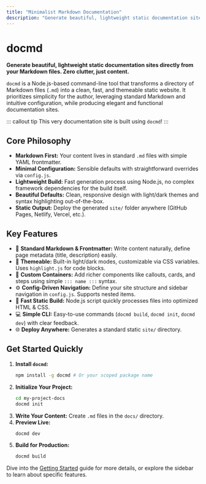 ```yaml
---
title: "Minimalist Markdown Documentation"
description: "Generate beautiful, lightweight static documentation sites directly from your Markdown files with docmd. Zero clutter, just content."
---
```


# docmd

**Generate beautiful, lightweight static documentation sites directly from your Markdown files. Zero clutter, just content.**

`docmd` is a Node.js-based command-line tool that transforms a directory of Markdown files (`.md`) into a clean, fast, and themeable static website. It prioritizes simplicity for the author, leveraging standard Markdown and intuitive configuration, while producing elegant and functional documentation sites.

::: callout tip
This very documentation site is built using `docmd`!
:::

## Core Philosophy

*   **Markdown First:** Your content lives in standard `.md` files with simple YAML frontmatter.
*   **Minimal Configuration:** Sensible defaults with straightforward overrides via `config.js`.
*   **Lightweight Build:** Fast generation process using Node.js, no complex framework dependencies for the build itself.
*   **Beautiful Defaults:** Clean, responsive design with light/dark themes and syntax highlighting out-of-the-box.
*   **Static Output:** Deploy the generated `site/` folder anywhere (GitHub Pages, Netlify, Vercel, etc.).

## Key Features

*   📝 **Standard Markdown & Frontmatter:** Write content naturally, define page metadata (title, description) easily.
*   🎨 **Themeable:** Built-in light/dark modes, customizable via CSS variables. Uses `highlight.js` for code blocks.
*   🧩 **Custom Containers:** Add richer components like callouts, cards, and steps using simple `::: name :::` syntax.
*   ⚙️ **Config-Driven Navigation:** Define your site structure and sidebar navigation in `config.js`. Supports nested items.
*   🚀 **Fast Static Build:** Node.js script quickly processes files into optimized HTML & CSS.
*   💻 **Simple CLI:** Easy-to-use commands (`docmd build`, `docmd init`, `docmd dev`) with clear feedback.
*   🌐 **Deploy Anywhere:** Generates a standard static `site/` directory.

## Get Started Quickly

1.  **Install `docmd`:**
    ```bash
    npm install -g docmd # Or your scoped package name
    ```
2.  **Initialize Your Project:**
    ```bash
    cd my-project-docs
    docmd init
    ```
3.  **Write Your Content:**
    Create `.md` files in the `docs/` directory.
4.  **Preview Live:**
    ```bash
    docmd dev
    ```
5.  **Build for Production:**
    ```bash
    docmd build
    ```

Dive into the [Getting Started](/getting-started/installation/) guide for more details, or explore the sidebar to learn about specific features.